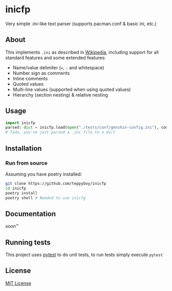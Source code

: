 # inicfp

Very simple .ini-like text parser (supports pacman.conf & basic ini, etc.)

## About

This implements `.ini` as described in [Wikipedia](https://en.wikipedia.org/wiki/INI_file), including support for all standard features and some extended features:

+ Name/value delimiter (`=`, `:` and whitespace)
+ Number sign as comments
+ Inline comments
+ Quoted values
+ Multi-line values (supported when using quoted values)
+ Hierarchy (section nesting) & relative nesting

## Usage

```python
import inicfp
parsed: dict = inicfp.load(open("./tests/conf/genshin-config.ini"), comments=False, whitespace=False)
# Tada, you've just parsed a .ini file to a dict
```

## Installation

### Run from source

Assuming you have poetry installed:

```bash
git clone https://github.com/teppyboy/inicfp
cd inicfp
poetry install
poetry shell # Needed to use inicfg
```

## Documentation

soon:tm:

## Running tests

This project uses [pytest](pytest.org) to do unit tests, to run tests simply execute `pytest`


## License

[MIT License](LICENSE)
